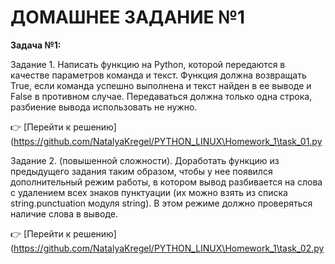 <a id="return"></a>

# ДОМАШНЕЕ ЗАДАНИЕ №1

**Задача №1:**

Задание 1. Написать функцию на Python, которой передаются в качестве параметров команда и текст.
Функция должна возвращать True, если команда успешно выполнена и текст найден в ее выводе
и False в противном случае. Передаваться должна только одна строка, разбиение вывода
использовать не нужно.

:point_right: [Перейти к решению](https://github.com/NatalyaKregel/PYTHON_LINUX\Homework_1\task_01.py

Задание 2. (повышенной сложности). Доработать функцию из предыдущего задания таким образом,
чтобы у нее появился дополнительный режим работы, в котором вывод разбивается на слова
с удалением всех знаков пунктуации (их можно взять из списка string.punctuation модуля string).
В этом режиме должно проверяться наличие слова в выводе.

:point_right: [Перейти к решению](https://github.com/NatalyaKregel/PYTHON_LINUX\Homework_1\task_02.py

